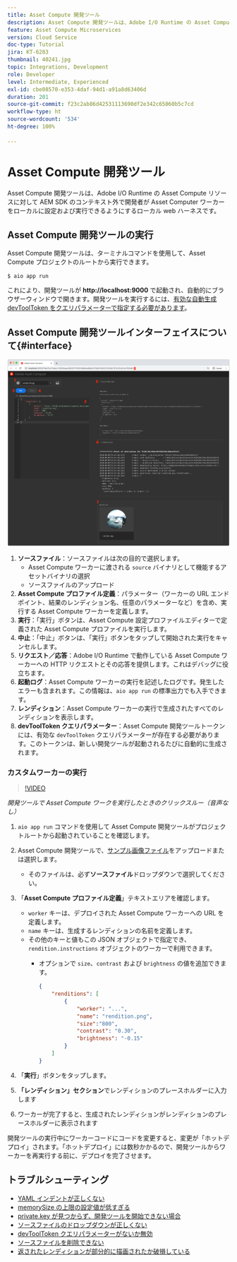 ```yaml
---
title: Asset Compute 開発ツール
description: Asset Compute 開発ツールは、Adobe I/O Runtime の Asset Compute リソースに対して AEM SDK のコンテキスト外で開発者が Asset Computer ワーカーをローカルに設定および実行できるようにするローカル web ハーネスです。
feature: Asset Compute Microservices
version: Cloud Service
doc-type: Tutorial
jira: KT-6283
thumbnail: 40241.jpg
topic: Integrations, Development
role: Developer
level: Intermediate, Experienced
exl-id: cbe08570-e353-4daf-94d1-a91a8d63406d
duration: 201
source-git-commit: f23c2ab86d42531113690df2e342c65060b5c7cd
workflow-type: ht
source-wordcount: '534'
ht-degree: 100%

---
```


# Asset Compute 開発ツール

Asset Compute 開発ツールは、Adobe I/O Runtime の Asset Compute リソースに対して AEM SDK のコンテキスト外で開発者が Asset Computer ワーカーをローカルに設定および実行できるようにするローカル web ハーネスです。

## Asset Compute 開発ツールの実行

Asset Compute 開発ツールは、ターミナルコマンドを使用して、Asset Compute プロジェクトのルートから実行できます。

```
$ aio app run
```

これにより、開発ツールが __http://localhost:9000__ で起動され、自動的にブラウザーウィンドウで開きます。開発ツールを実行するには、[有効な自動生成 devToolToken をクエリパラメーターで指定する必要があります](#troubleshooting__devtooltoken)。

## Asset Compute 開発ツールインターフェイスについて{#interface}

![Asset Compute 開発ツール](./assets/development-tool/asset-compute-dev-tool.png)

1. __ソースファイル__：ソースファイルは次の目的で選択します。
   + Asset Compute ワーカーに渡される `source` バイナリとして機能するアセットバイナリの選択
   + ソースファイルのアップロード
1. __Asset Compute プロファイル定義__：パラメーター（ワーカーの URL エンドポイント、結果のレンディション名、任意のパラメーターなど）を含め、実行する Asset Compute ワーカーを定義します。
1. __実行__：「実行」ボタンは、Asset Compute 設定プロファイルエディターで定義された Asset Compute プロファイルを実行します。
1. __中止__：「中止」ボタンは、「実行」ボタンをタップして開始された実行をキャンセルします。
1. __リクエスト／応答__：Adobe I/O Runtime で動作している Asset Compute ワーカーへの HTTP リクエストとその応答を提供します。これはデバッグに役立ちます。
1. __起動ログ__：Asset Compute ワーカーの実行を記述したログです。発生したエラーも含まれます。この情報は、`aio app run` の標準出力でも入手できます。
1. __レンディション__：Asset Compute ワーカーの実行で生成されたすべてのレンディションを表示します。
1. __devToolToken クエリパラメーター__：Asset Compute 開発ツールトークンには、有効な `devToolToken` クエリパラメーターが存在する必要があります。このトークンは、新しい開発ツールが起動されるたびに自動的に生成されます。

### カスタムワーカーの実行

>[!VIDEO](https://video.tv.adobe.com/v/40241?quality=12&learn=on)

_開発ツールで Asset Compute ワークを実行したときのクリックスルー（音声なし）_

1. `aio app run` コマンドを使用して Asset Compute 開発ツールがプロジェクトルートから起動されていることを確認します。
1. Asset Compute 開発ツールで、[サンプル画像ファイル](../assets/samples/sample-file.jpg)をアップロードまたは選択します。
   + そのファイルは、必ず&#x200B;__ソースファイル__&#x200B;ドロップダウンで選択してください。
1. 「__Asset Compute プロファイル定義__」テキストエリアを確認します。
   + `worker` キーは、デプロイされた Asset Compute ワーカーへの URL を定義します。
   + `name` キーは、生成するレンディションの名前を定義します。
   + その他のキーと値もこの JSON オブジェクトで指定でき、`rendition.instructions` オブジェクトのワーカーで利用できます。
      + オプションで `size`、`contrast` および `brightness` の値を追加できます。

        ```json
        {
            "renditions": [
                {
                    "worker": "...",
                    "name": "rendition.png",
                    "size":"800",
                    "contrast": "0.30",
                    "brightness": "-0.15"
                }
            ]
        }
        ```

1. 「__実行__」ボタンをタップします。
1. __「レンディション」セクション__&#x200B;でレンディションのプレースホルダーに入力します
1. ワーカーが完了すると、生成されたレンディションがレンディションのプレースホルダーに表示されます

開発ツールの実行中にワーカーコードにコードを変更すると、変更が「ホットデプロイ」されます。「ホットデプロイ」には数秒かかるので、開発ツールからワーカーを再実行する前に、デプロイを完了させます。

## トラブルシューティング

+ [YAML インデントが正しくない](../troubleshooting.md#incorrect-yaml-indentation)
+ [memorySize の上限の設定値が低すぎる](../troubleshooting.md#memorysize-limit-is-set-too-low)
+ [private.key が見つからず、開発ツールを開始できない場合](../troubleshooting.md#missing-private-key)
+ [ソースファイルのドロップダウンが正しくない](../troubleshooting.md#source-files-dropdown-incorrect)
+ [devToolToken クエリパラメーターがないか無効](../troubleshooting.md#missing-or-invalid-devtooltoken-query-parameter)
+ [ソースファイルを削除できない](../troubleshooting.md#unable-to-remove-source-files)
+ [返されたレンディションが部分的に描画されたか破損している](../troubleshooting.md#rendition-returned-partially-drawn-or-corrupt)
